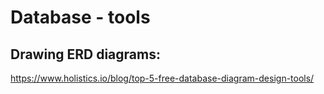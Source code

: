 # Database - tools

## Drawing ERD diagrams:

https://www.holistics.io/blog/top-5-free-database-diagram-design-tools/

